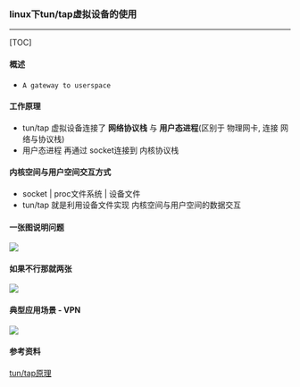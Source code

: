 ### linux下tun/tap虚拟设备的使用

---

[TOC]

#### 概述

- `A gateway to userspace`



#### 工作原理

- tun/tap 虚拟设备连接了 **网络协议栈** 与 **用户态进程**(区别于 物理网卡, 连接 网络与协议栈)
- 用户态进程 再通过 socket连接到 内核协议栈



#### 内核空间与用户空间交互方式

- socket | proc文件系统 | 设备文件
- tun/tap 就是利用设备文件实现 内核空间与用户空间的数据交互



#### 一张图说明问题

![](/home/wangpeng/Documents/LearningNote/pictures/tun-tap.png)



#### 如果不行那就两张

![](/home/wangpeng/Documents/LearningNote/pictures/tuntapveth.png)

#### 典型应用场景 - VPN

![](/home/wangpeng/Documents/LearningNote/pictures/vpn.png)



#### 参考资料

[tun/tap原理](blog.csdn.net/sld880311/article/details/77854651)